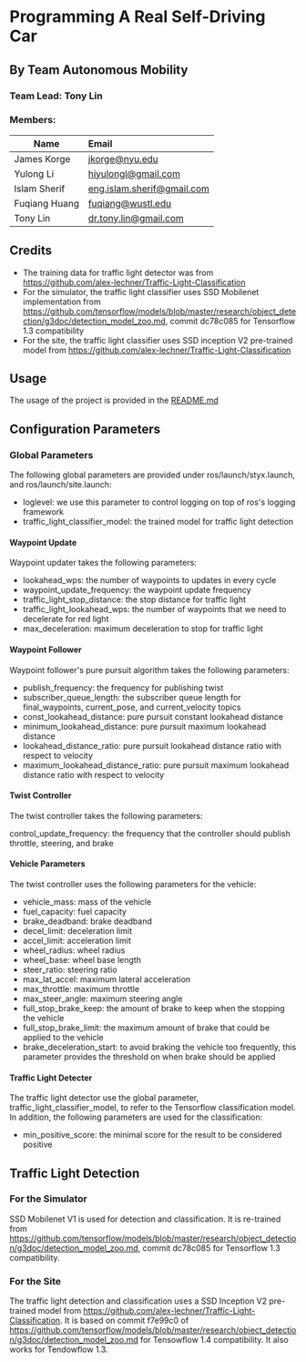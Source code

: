 # Programming A Real Self-Driving Car

## By Team Autonomous Mobility

### Team Lead: Tony Lin

### Members:

|        Name         |            Email             |
|---------------------|:-----------------------------|
|     James Korge	  |       jkorge@nyu.edu         |
|     Yulong Li	      |      hiyulongl@gmail.com	 |	
|    Islam Sherif     |   eng.islam.sherif@gmail.com |
|   Fuqiang Huang	  |       fuqiang@wustl.edu      |
|     Tony Lin        |     dr.tony.lin@gmail.com	 |

## Credits

* The training data for traffic light detector was from https://github.com/alex-lechner/Traffic-Light-Classification
* For the simulator, the traffic light classifier uses SSD Mobilenet implementation from https://github.com/tensorflow/models/blob/master/research/object_detection/g3doc/detection_model_zoo.md,
commit dc78c085 for Tensorflow 1.3 compatibility
* For the site, the traffic light classifier uses SSD inception V2 pre-trained model from https://github.com/alex-lechner/Traffic-Light-Classification

## Usage

The usage of the project is provided in the [README.md](README.md)

## Configuration Parameters

### Global Parameters

The following global parameters are provided under ros/launch/styx.launch, and ros/launch/site.launch:

* loglevel: we use this parameter to control logging on top of ros's logging framework
* traffic_light_classifier_model: the trained model for traffic light detection

#### Waypoint Update

Waypoint updater takes the following parameters:

* lookahead_wps: the number of waypoints to updates in every cycle
* waypoint_update_frequency: the waypoint update frequency
* traffic_light_stop_distance: the stop distance for traffic light
* traffic_light_lookahead_wps: the number of waypoints that we need to decelerate for red light
* max_deceleration: maximum deceleration to stop for traffic light

#### Waypoint Follower

Waypoint follower's pure pursuit algorithm takes the following parameters:

* publish_frequency: the frequency for publishing twist
* subscriber_queue_length: the subscriber queue length for final_waypoints, current_pose, and current_velocity topics
* const_lookahead_distance: pure pursuit constant lookahead distance
* minimum_lookahead_distance: pure pursuit maximum lookahead distance
* lookahead_distance_ratio: pure pursuit lookahead distance ratio with respect to velocity
* maximum_lookahead_distance_ratio: pure pursuit maximum lookahead distance ratio with respect to velocity

#### Twist Controller

The twist controller takes the following parameters:

control_update_frequency: the frequency that the controller should publish throttle, steering, and brake

#### Vehicle Parameters

The twist controller uses the following parameters for the vehicle:

* vehicle_mass: mass of the vehicle
* fuel_capacity: fuel capacity
* brake_deadband: brake deadband
* decel_limit: deceleration limit
* accel_limit: acceleration limit
* wheel_radius: wheel radius
* wheel_base: wheel base length
* steer_ratio: steering ratio
* max_lat_accel: maximum lateral acceleration
* max_throttle: maximum throttle
* max_steer_angle: maximum steering angle
* full_stop_brake_keep: the amount of brake to keep when the stopping the vehicle
* full_stop_brake_limit: the maximum amount of brake that could be applied to the vehicle
* brake_deceleration_start: to avoid braking the vehicle too frequently, this parameter provides the threshold on when brake should be applied

#### Traffic Light Detecter

The traffic light detector use the global parameter, traffic_light_classifier_model, to refer to the Tensorflow classification model.
In addition, the following parameters are used for the classification:

* min_positive_score: the minimal score for the result to be considered positive

## Traffic Light Detection

### For the Simulator

SSD Mobilenet V1 is used for detection and classification. It is re-trained from https://github.com/tensorflow/models/blob/master/research/object_detection/g3doc/detection_model_zoo.md,
commit dc78c085 for Tensorflow 1.3 compatibility.

### For the Site

The traffic light detection and classification uses a SSD Inception V2 pre-trained model from https://github.com/alex-lechner/Traffic-Light-Classification. It is based on commit f7e99c0 of https://github.com/tensorflow/models/blob/master/research/object_detection/g3doc/detection_model_zoo.md for Tensowflow 1.4 compatibility. It also works for Tendowflow 1.3.

